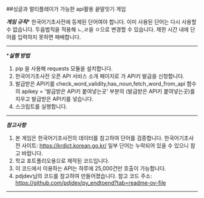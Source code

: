 ##싱글과 멀티플레이가 가능한 api활용 끝말잇기 게임

*******************************************게임 규칙********************************************
 한국어기초사전에 등제된 단어여야 합니다.
 이미 사용된 단어는 다시 사용할 수 없습니다.
 두음법칙을 적용해 ㄴ,ㄹ을 ㅇ으로 변경할 수 있습니다.
 제한 시간 내에 단어를 입력하지 못하면 패배합니다.
*************************************************************************************************************


********************************************실행 방법*******************************************
1. pip 을 사용해 requests 모듈을 설치합니다.
2. 한국어기초사전 오픈 API 서비스 소개 페이지로 가 API키 발급을 신청합니다.
3. 발급받은 API키를 check_word_validity,has_noun,fetch_word_from_api 함수의
   apikey = '발급받은 API키 붙여넣는곳' 부분의 (발급받은 API키 붙여넣는곳)를 지우고 발급받은 API키를 넣습니다.
4. 스크립트를 실행합니다.
*************************************************************************************************************


*****************************참고사항*****************************
 1. 본 게임은 한국어기초사전의 데이터를 참고하여 단어를 검증합니다.
    한국어기초사전 사이트: https://krdict.korean.go.kr/
    일부 단어는 누락되어 있을 수 있으니 참고 바랍니다.
 2. 학교 포트폴리오용으로 제작된 코드입니다.
 3. 이 코드에서 이용하는 API는 하루에 25,000건만 호출이 가능합니다.
 4. pdjdev님의 코드를 참고하여 만들어졌습니다.
    참고 코드 주소: https://github.com/pdjdev/py_endtoend?tab=readme-ov-file
*************************************************************************************************************
